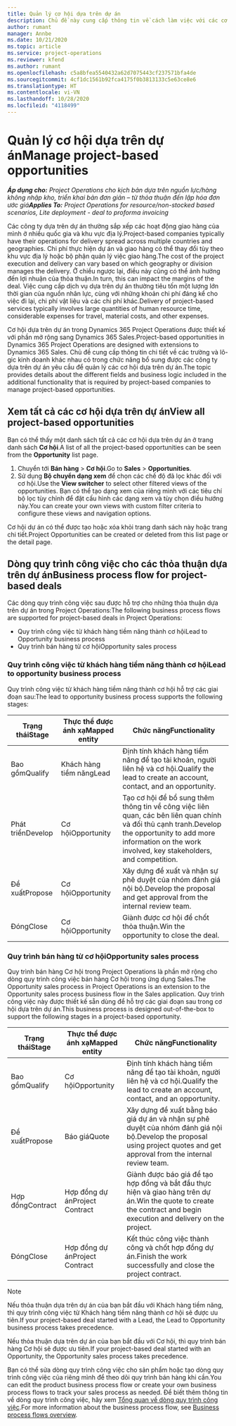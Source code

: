 ```yaml
---
title: Quản lý cơ hội dựa trên dự án
description: Chủ đề này cung cấp thông tin về cách làm việc với các cơ hội có liên quan đến dự án.
author: rumant
manager: Annbe
ms.date: 10/21/2020
ms.topic: article
ms.service: project-operations
ms.reviewer: kfend
ms.author: rumant
ms.openlocfilehash: c5a8bfea5540432a62d7075443cf237571bfa4de
ms.sourcegitcommit: 4cf1dc1561b92fca4175f0b3813133c5e63ce8e6
ms.translationtype: HT
ms.contentlocale: vi-VN
ms.lasthandoff: 10/28/2020
ms.locfileid: "4118499"
---
```

# <a name="manage-project-based-opportunities"></a><span data-ttu-id="3b3eb-103">Quản lý cơ hội dựa trên dự án</span><span class="sxs-lookup"><span data-stu-id="3b3eb-103">Manage project-based opportunities</span></span>

<span data-ttu-id="3b3eb-104">_**Áp dụng cho:** Project Operations cho kịch bản dựa trên nguồn lực/hàng không nhập kho, triển khai bản đơn giản – từ thỏa thuận đến lập hóa đơn ước giá_</span><span class="sxs-lookup"><span data-stu-id="3b3eb-104">_**Applies To:** Project Operations for resource/non-stocked based scenarios, Lite deployment - deal to proforma invoicing_</span></span>

<span data-ttu-id="3b3eb-105">Các công ty dựa trên dự án thường sắp xếp các hoạt động giao hàng của mình ở nhiều quốc gia và khu vực địa lý.</span><span class="sxs-lookup"><span data-stu-id="3b3eb-105">Project-based companies typically have their operations for delivery spread across multiple countries and geographies.</span></span> <span data-ttu-id="3b3eb-106">Chi phí thực hiện dự án và giao hàng có thể thay đổi tùy theo khu vực địa lý hoặc bộ phận quản lý việc giao hàng.</span><span class="sxs-lookup"><span data-stu-id="3b3eb-106">The cost of the project execution and delivery can vary  based on which geography or division manages the delivery.</span></span> <span data-ttu-id="3b3eb-107">Ở chiều ngược lại, điều này cũng có thể ảnh hưởng đến lợi nhuận của thỏa thuận.</span><span class="sxs-lookup"><span data-stu-id="3b3eb-107">In turn, this can impact the margins of the deal.</span></span> <span data-ttu-id="3b3eb-108">Việc cung cấp dịch vụ dựa trên dự án thường tiêu tốn một lượng lớn thời gian của nguồn nhân lực, cùng với những khoản chi phí đáng kể cho việc đi lại, chi phí vật liệu và các chi phí khác.</span><span class="sxs-lookup"><span data-stu-id="3b3eb-108">Delivery of project-based services typically involves large quantities of human resource time, considerable expenses for travel, material costs, and other expenses.</span></span>

<span data-ttu-id="3b3eb-109">Cơ hội dựa trên dự án trong Dynamics 365 Project Operations được thiết kế với phần mở rộng sang Dynamics 365 Sales.</span><span class="sxs-lookup"><span data-stu-id="3b3eb-109">Project-based opportunities in Dynamics 365 Project Operations are designed with extensions to Dynamics 365 Sales.</span></span> <span data-ttu-id="3b3eb-110">Chủ đề cung cấp thông tin chi tiết về các trường và lô-gic kinh doanh khác nhau có trong chức năng bổ sung được các công ty dựa trên dự án yêu cầu để quản lý các cơ hội dựa trên dự án.</span><span class="sxs-lookup"><span data-stu-id="3b3eb-110">The topic provides details about the different fields and business logic included in the additional functionality that is required by project-based companies to manage project-based opportunities.</span></span>

## <a name="view-all-project-based-opportunities"></a><span data-ttu-id="3b3eb-111">Xem tất cả các cơ hội dựa trên dự án</span><span class="sxs-lookup"><span data-stu-id="3b3eb-111">View all project-based opportunities</span></span>

<span data-ttu-id="3b3eb-112">Bạn có thể thấy một danh sách tất cả các cơ hội dựa trên dự án ở trang danh sách **Cơ hội**.</span><span class="sxs-lookup"><span data-stu-id="3b3eb-112">A list of all the project-based opportunities can be seen from the **Opportunity** list page.</span></span> 

1. <span data-ttu-id="3b3eb-113">Chuyển tới **Bán hàng** > **Cơ hội**.</span><span class="sxs-lookup"><span data-stu-id="3b3eb-113">Go to **Sales** > **Opportunities**.</span></span>
2. <span data-ttu-id="3b3eb-114">Sử dụng **Bộ chuyển dạng xem** để chọn các chế độ đã lọc khác đối với cơ hội.</span><span class="sxs-lookup"><span data-stu-id="3b3eb-114">Use the **View switcher** to select other filtered views of the opportunities.</span></span> <span data-ttu-id="3b3eb-115">Bạn có thể tạo dạng xem của riêng mình với các tiêu chí bộ lọc tùy chỉnh để đặt cấu hình các dạng xem và tùy chọn điều hướng này.</span><span class="sxs-lookup"><span data-stu-id="3b3eb-115">You can create your own views with custom filter criteria to configure these views and navigation options.</span></span>

<span data-ttu-id="3b3eb-116">Cơ hội dự án có thể được tạo hoặc xóa khỏi trang danh sách này hoặc trang chi tiết.</span><span class="sxs-lookup"><span data-stu-id="3b3eb-116">Project Opportunities can be created or deleted from this list page or the detail page.</span></span>

## <a name="business-process-flow-for-project-based-deals"></a><span data-ttu-id="3b3eb-117">Dòng quy trình công việc cho các thỏa thuận dựa trên dự án</span><span class="sxs-lookup"><span data-stu-id="3b3eb-117">Business process flow for project-based deals</span></span>

<span data-ttu-id="3b3eb-118">Các dòng quy trình công việc sau được hỗ trợ cho những thỏa thuận dựa trên dự án trong Project Operations:</span><span class="sxs-lookup"><span data-stu-id="3b3eb-118">The following business process flows are supported for project-based deals in Project Operations:</span></span>

- <span data-ttu-id="3b3eb-119">Quy trình công việc từ khách hàng tiềm năng thành cơ hội</span><span class="sxs-lookup"><span data-stu-id="3b3eb-119">Lead to Opportunity business process</span></span>
- <span data-ttu-id="3b3eb-120">Quy trình bán hàng từ cơ hội</span><span class="sxs-lookup"><span data-stu-id="3b3eb-120">Opportunity sales process</span></span>

### <a name="lead-to-opportunity-business-process"></a><span data-ttu-id="3b3eb-121">Quy trình công việc từ khách hàng tiềm năng thành cơ hội</span><span class="sxs-lookup"><span data-stu-id="3b3eb-121">Lead to opportunity business process</span></span> 
<span data-ttu-id="3b3eb-122">Quy trình công việc từ khách hàng tiềm năng thành cơ hội hỗ trợ các giai đoạn sau:</span><span class="sxs-lookup"><span data-stu-id="3b3eb-122">The lead to opportunity business process supports the following stages:</span></span>

| <span data-ttu-id="3b3eb-123">Trạng thái</span><span class="sxs-lookup"><span data-stu-id="3b3eb-123">Stage</span></span> | <span data-ttu-id="3b3eb-124">Thực thể được ánh xạ</span><span class="sxs-lookup"><span data-stu-id="3b3eb-124">Mapped entity</span></span> | <span data-ttu-id="3b3eb-125">Chức năng</span><span class="sxs-lookup"><span data-stu-id="3b3eb-125">Functionality</span></span> |
| --- | --- | --- |
| <span data-ttu-id="3b3eb-126">Bao gồm</span><span class="sxs-lookup"><span data-stu-id="3b3eb-126">Qualify</span></span> | <span data-ttu-id="3b3eb-127">Khách hàng tiềm năng</span><span class="sxs-lookup"><span data-stu-id="3b3eb-127">Lead</span></span> | <span data-ttu-id="3b3eb-128">Định tính khách hàng tiềm năng để tạo tài khoản, người liên hệ và cơ hội.</span><span class="sxs-lookup"><span data-stu-id="3b3eb-128">Qualify the lead to create an account, contact, and an opportunity.</span></span> |
| <span data-ttu-id="3b3eb-129">Phát triển</span><span class="sxs-lookup"><span data-stu-id="3b3eb-129">Develop</span></span> | <span data-ttu-id="3b3eb-130">Cơ hội</span><span class="sxs-lookup"><span data-stu-id="3b3eb-130">Opportunity</span></span> | <span data-ttu-id="3b3eb-131">Tạo cơ hội để bổ sung thêm thông tin về công việc liên quan, các bên liên quan chính và đối thủ cạnh tranh.</span><span class="sxs-lookup"><span data-stu-id="3b3eb-131">Develop the opportunity to add more information on the work involved, key stakeholders, and competition.</span></span> |
| <span data-ttu-id="3b3eb-132">Đề xuất</span><span class="sxs-lookup"><span data-stu-id="3b3eb-132">Propose</span></span> | <span data-ttu-id="3b3eb-133">Cơ hội</span><span class="sxs-lookup"><span data-stu-id="3b3eb-133">Opportunity</span></span> | <span data-ttu-id="3b3eb-134">Xây dựng đề xuất và nhận sự phê duyệt của nhóm đánh giá nội bộ.</span><span class="sxs-lookup"><span data-stu-id="3b3eb-134">Develop the proposal and get approval from the internal review team.</span></span> |
| <span data-ttu-id="3b3eb-135">Đóng</span><span class="sxs-lookup"><span data-stu-id="3b3eb-135">Close</span></span> | <span data-ttu-id="3b3eb-136">Cơ hội</span><span class="sxs-lookup"><span data-stu-id="3b3eb-136">Opportunity</span></span> | <span data-ttu-id="3b3eb-137">Giành được cơ hội để chốt thỏa thuận.</span><span class="sxs-lookup"><span data-stu-id="3b3eb-137">Win the opportunity to close the deal.</span></span> |

### <a name="opportunity-sales-process"></a><span data-ttu-id="3b3eb-138">Quy trình bán hàng từ cơ hội</span><span class="sxs-lookup"><span data-stu-id="3b3eb-138">Opportunity sales process</span></span>
<span data-ttu-id="3b3eb-139">Quy trình bán hàng Cơ hội trong Project Operations là phần mở rộng cho dòng quy trình công việc bán hàng Cơ hội trong ứng dụng Sales.</span><span class="sxs-lookup"><span data-stu-id="3b3eb-139">The Opportunity sales process in Project Operations is an extension to the Opportunity sales process business flow in the Sales application.</span></span> <span data-ttu-id="3b3eb-140">Quy trình công việc này được thiết kế sẵn dùng để hỗ trợ các giai đoạn sau trong cơ hội dựa trên dự án.</span><span class="sxs-lookup"><span data-stu-id="3b3eb-140">This business process is designed out-of-the-box to support the following stages in a project-based opportunity.</span></span>

| <span data-ttu-id="3b3eb-141">Trạng thái</span><span class="sxs-lookup"><span data-stu-id="3b3eb-141">Stage</span></span> | <span data-ttu-id="3b3eb-142">Thực thể được ánh xạ</span><span class="sxs-lookup"><span data-stu-id="3b3eb-142">Mapped entity</span></span> | <span data-ttu-id="3b3eb-143">Chức năng</span><span class="sxs-lookup"><span data-stu-id="3b3eb-143">Functionality</span></span> |
| --- | --- | --- |
| <span data-ttu-id="3b3eb-144">Bao gồm</span><span class="sxs-lookup"><span data-stu-id="3b3eb-144">Qualify</span></span> | <span data-ttu-id="3b3eb-145">Cơ hội</span><span class="sxs-lookup"><span data-stu-id="3b3eb-145">Opportunity</span></span> | <span data-ttu-id="3b3eb-146">Định tính khách hàng tiềm năng để tạo tài khoản, người liên hệ và cơ hội.</span><span class="sxs-lookup"><span data-stu-id="3b3eb-146">Qualify the lead to create an account, contact, and an opportunity.</span></span> |
| <span data-ttu-id="3b3eb-147">Đề xuất</span><span class="sxs-lookup"><span data-stu-id="3b3eb-147">Propose</span></span> | <span data-ttu-id="3b3eb-148">Báo giá</span><span class="sxs-lookup"><span data-stu-id="3b3eb-148">Quote</span></span> | <span data-ttu-id="3b3eb-149">Xây dựng đề xuất bằng báo giá dự án và nhận sự phê duyệt của nhóm đánh giá nội bộ.</span><span class="sxs-lookup"><span data-stu-id="3b3eb-149">Develop the proposal using project quotes and get approval from the internal review team.</span></span> |
| <span data-ttu-id="3b3eb-150">Hợp đồng</span><span class="sxs-lookup"><span data-stu-id="3b3eb-150">Contract</span></span> | <span data-ttu-id="3b3eb-151">Hợp đồng dự án</span><span class="sxs-lookup"><span data-stu-id="3b3eb-151">Project Contract</span></span> | <span data-ttu-id="3b3eb-152">Giành được báo giá để tạo hợp đồng và bắt đầu thực hiện và giao hàng trên dự án.</span><span class="sxs-lookup"><span data-stu-id="3b3eb-152">Win the quote to create the contract and begin execution and delivery on the project.</span></span> |
| <span data-ttu-id="3b3eb-153">Đóng</span><span class="sxs-lookup"><span data-stu-id="3b3eb-153">Close</span></span> | <span data-ttu-id="3b3eb-154">Hợp đồng dự án</span><span class="sxs-lookup"><span data-stu-id="3b3eb-154">Project Contract</span></span> | <span data-ttu-id="3b3eb-155">Kết thúc công việc thành công và chốt hợp đồng dự án.</span><span class="sxs-lookup"><span data-stu-id="3b3eb-155">Finish the work successfully and close the project contract.</span></span> |

> [!NOTE]
> <span data-ttu-id="3b3eb-156">Nếu thỏa thuận dựa trên dự án của bạn bắt đầu với Khách hàng tiềm năng, thì quy trình công việc từ Khách hàng tiềm năng thành cơ hội sẽ được ưu tiên.</span><span class="sxs-lookup"><span data-stu-id="3b3eb-156">If your project-based deal started with a Lead, the Lead to Opportunity business process takes precedence.</span></span>
>
> <span data-ttu-id="3b3eb-157">Nếu thỏa thuận dựa trên dự án của bạn bắt đầu với Cơ hội, thì quy trình bán hàng Cơ hội sẽ được ưu tiên.</span><span class="sxs-lookup"><span data-stu-id="3b3eb-157">If your project-based deal started with an Opportunity, the Opportunity sales process takes precedence.</span></span>

<span data-ttu-id="3b3eb-158">Bạn có thể sửa dòng quy trình công việc cho sản phẩm hoặc tạo dòng quy trình công việc của riêng mình để theo dõi quy trình bán hàng khi cần.</span><span class="sxs-lookup"><span data-stu-id="3b3eb-158">You can edit the product business process flow or create your own business process flows to track your sales process as needed.</span></span> <span data-ttu-id="3b3eb-159">Để biết thêm thông tin về dòng quy trình công việc, hãy xem [Tổng quan về dòng quy trình công việc](https://docs.microsoft.com/dynamics365/customerengagement/on-premises/customize/business-process-flows-overview).</span><span class="sxs-lookup"><span data-stu-id="3b3eb-159">For more information about the business process flow, see [Business process flows overview](https://docs.microsoft.com/dynamics365/customerengagement/on-premises/customize/business-process-flows-overview).</span></span>
